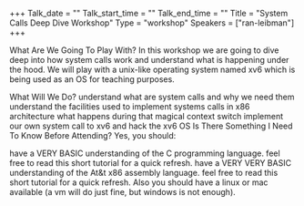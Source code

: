 +++
Talk_date = ""
Talk_start_time = ""
Talk_end_time = ""
Title = "System Calls Deep Dive Workshop"
Type = "workshop"
Speakers = ["ran-leibman"]
+++

What Are We Going To Play With?
In this workshop we are going to dive deep into how system calls work and understand what is happening under the hood. We will play with a unix-like operating system named xv6 which is being used as an OS for teaching purposes.

What Will We Do?
understand what are system calls and why we need them
understand the facilities used to implement systems calls in x86 architecture
what happens during that magical context switch
implement our own system call to xv6 and hack the xv6 OS
Is There Something I Need To Know Before Attending?
Yes, you should:

have a VERY BASIC understanding of the C programming language. feel free to read this short tutorial for a quick refresh.
have a VERY VERY BASIC understanding of the At&t x86 assembly language. feel free to read this short tutorial for a quick refresh.
Also you should have a linux or mac available (a vm will do just fine, but windows is not enough).

